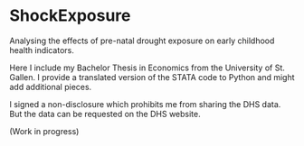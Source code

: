 # ShockExposure
 Analysing the effects of pre-natal drought exposure on early childhood health indicators. 

 Here I include my Bachelor Thesis in Economics from the University of St. Gallen.
 I provide a translated version of the STATA code to Python and might add additional pieces. 

 I signed a non-disclosure which prohibits me from sharing the DHS data. But the data can be requested on the DHS website.

 (Work in progress) 
